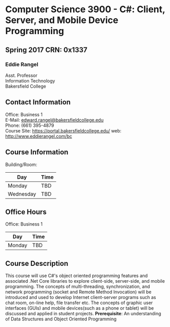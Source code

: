 # Computer Science 3900 - C#: Client, Server, and Mobile Device Programming 
## Spring 2017 CRN: 0x1337

### Eddie Rangel
Asst. Professor  
Information Technology  
Bakersfield College  

## Contact Information
Office: Business 1    
E-Mail: edward.rangel@bakersfieldcollege.edu  
Phone: (661) 395-4879   
Course Site: https://portal.bakersfieldcollege.edu/ 
web: http://www.eddierangel.com/bc  

## Course Information
Building/Room: 

Day | Time
------------ | -------------
Monday | TBD
Wednesday | TBD

## Office Hours
Office: Business 1

Day | Time
------------ | -------------
Monday | TBD

## Course Description
This course will use C#'s object oriented programming features and associated .Net Core libraries to explore
client-side,  server-side, and mobile programming. The concepts of 
multi-threading, synchronization, and network programming (socket and
Remote Method Invocation) will be introduced and used to develop Internet
client-server programs such as  chat room, on-line help, file transfer etc.
The concepts of graphic user interfaces (GUIs)  and mobile devices(such
as a phone or tablet) will be discussed and applied in student projects.
**Prerequisite**: An understanding of Data Structures and Object Oriented Programming

